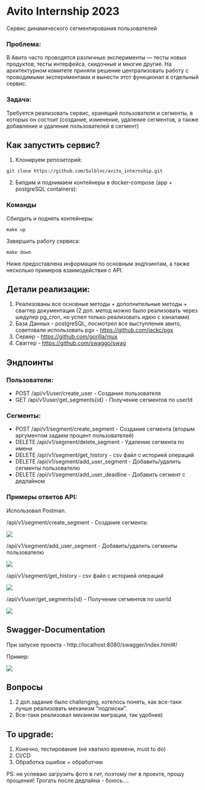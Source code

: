 # Avito Internship 2023

Сервис динамического сегментирования пользователей


### Проблема:

В Авито часто проводятся различные эксперименты — тесты новых продуктов, тесты интерфейса, скидочные и многие другие. На архитектурном комитете приняли решение централизовать работу с проводимыми экспериментами и вынести этот функционал в отдельный сервис.

### Задача:

Требуется реализовать сервис, хранящий пользователя и сегменты, в которых он состоит (создание, изменение, удаление сегментов, а также добавление и удаление пользователей в сегмент)

## Как запустить сервис?

1. Клонируем репозиторий:
```
git clone https://github.com/Solblnc/avito_internship.git
```
2. Билдим и поднимаем контейнеры в docker-compose (app + postgreSQL containers):

### Команды

Сбилдить и поднять контейнеры:

```
make up
```

Завершить работу сервиса:

```
make down
```



Ниже предоставлена информация по основным эндпоинтам, а также несколько примеров взаимодействия с API.

## Детали реализации:
 1. Реализованы все основные методы + дополнительные методы + сваггер документация (2 доп. метод можно было реализовать через шедулер pg_cron, но успел только реализовать идею с каналами)
 2. База Данных - postgreSQL, посмотрел все выступления авито, советовали использовать pgx - https://github.com/jackc/pgx
 3. Сервер - https://github.com/gorilla/mux
 4. Сваггер - https://github.com/swaggo/swag


## Эндпоинты
### Пользователи:
* POST /api/v1/user/create_user - Создание пользователя
* GET /api/v1/user/get_segments{id} - Получение сегментов по userId


### Сегменты:
* POST /api/v1/segment/create_segment - Создание сегмента (вторым аргументом задаем процент пользователей)
* DELETE /api/v1/segment/delete_segment - Удаление сегмента по имени
* DELETE /api/v1/segment/get_history - csv файл с историей операций
* DELETE /api/v1/segment/add_user_segment - Добавить/удалить сегменты пользователю
* DELETE /api/v1/segment/add_user_deadline - Добавить сегмент с дедлайном

### Примеры ответов API:
Использовал Postman.

/api/v1/segment/create_segment - Создание сегмента:

![](img.png)


/api/v1/segment/add_user_segment - Добавить/удалить сегменты пользователю

![](img3.png)

/api/v1/segment/get_history - csv файл с историей операций

![](img4.png)

/api/v1/user/get_segments{id} - Получение сегментов по userId

![](img5.png)

## Swagger-Documentation
При запуске проекта - http://localhost:8080/swagger/index.html#/

Пример:

![](img6.png)



##  Вопросы

1. 2 доп.задание было challenging, хотелось понять, как все-таки лучше реализовать механизм "подписки".
2. Все-таки реализовал механизм миграции, так удобнее)

## To upgrade:

1. Конечно, тестирование (не хватило времени, must to do)
2. CI/CD
3. Обработка ошибок + обработчик


PS: не успеваю загрузить фото в гит, поэтому пнг в проекте, прошу прощения! Трогать после дедлайна - боюсь....
